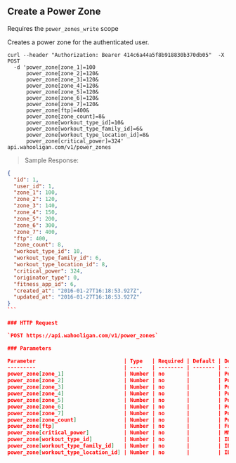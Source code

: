 ## Create a Power Zone

Requires the `power_zones_write` scope

Creates a power zone for the authenticated user.

```shell
curl --header "Authorization: Bearer 414c6a44a5f8b918830b370db05"  -X POST
  -d 'power_zone[zone_1]=100
      power_zone[zone_2]=120&
      power_zone[zone_3]=120&
      power_zone[zone_4]=120&
      power_zone[zone_5]=120&
      power_zone[zone_6]=120&
      power_zone[zone_7]=120&
      power_zone[ftp]=400&
      power_zone[zone_count]=8&
      power_zone[workout_type_id]=10&
      power_zone[workout_type_family_id]=6&
      power_zone[workout_type_location_id]=8&
      power_zone[critical_power]=324'  api.wahooligan.com/v1/power_zones
```

> Sample Response:

``````json
{
  "id": 1,
  "user_id": 1,
  "zone_1": 100,
  "zone_2": 120,
  "zone_3": 140,
  "zone_4": 150,
  "zone_5": 200,
  "zone_6": 300,
  "zone_7": 400,
  "ftp": 400,
  "zone_count": 8,
  "workout_type_id": 10,
  "workout_type_family_id": 6,
  "workout_type_location_id": 8,
  "critical_power": 324,
  "originator_type": 0,
  "fitness_app_id": 6,
  "created_at": "2016-01-27T16:18:53.927Z",
  "updated_at": "2016-01-27T16:18:53.927Z"
}
```

### HTTP Request

`POST https://api.wahooligan.com/v1/power_zones`

### Parameters

Parameter                            | Type   | Required | Default | Description
---------                            | ----   | -------- | ------- | -----------
power_zone[zone_1]                   | Number | no       |         | Power Zone Value
power_zone[zone_2]                   | Number | no       |         | Power Zone Value
power_zone[zone_3]                   | Number | no       |         | Power Zone Value
power_zone[zone_4]                   | Number | no       |         | Power Zone Value
power_zone[zone_5]                   | Number | no       |         | Power Zone Value
power_zone[zone_6]                   | Number | no       |         | Power Zone Value
power_zone[zone_7]                   | Number | no       |         | Power Zone Value
power_zone[zone_count]               | Number | no       |         | Power Zone Total Count
power_zone[ftp]                      | Number | no       |         | Functional Threshold Power
power_zone[critical_power]           | Number | no       |         | MMP/Best average power
power_zone[workout_type_id]          | Number | no       |         | ID of the Workout Type
power_zone[workout_type_family_id]   | Number | no       |         | ID of the Workout Type
power_zone[workout_type_location_id] | Number | no       |         | ID of the Workout Type
